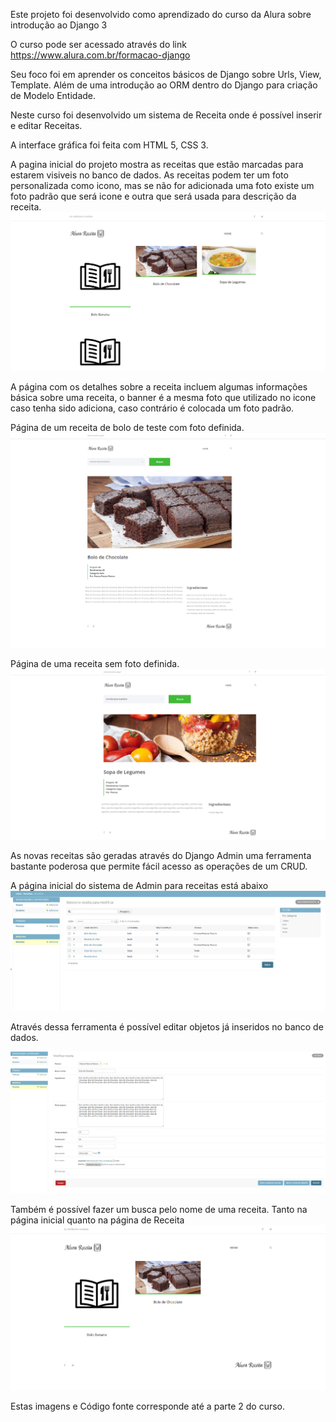 Este projeto foi desenvolvido como aprendizado do curso da Alura sobre introdução ao Django 3

O curso pode ser acessado através do link https://www.alura.com.br/formacao-django

Seu foco foi em aprender os conceitos básicos de Django sobre Urls, View, Template. Além de uma introdução ao ORM dentro do Django para criação de Modelo Entidade.

Neste curso foi desenvolvido um sistema de Receita onde é possível inserir e editar Receitas.

A interface gráfica foi feita com HTML 5, CSS 3.

A pagina inicial do projeto mostra as receitas que estão marcadas para estarem visiveis no banco de dados. As receitas podem ter um foto personalizada como icono, mas se não for adicionada uma foto existe um foto padrão que será icone e outra que será usada para descrição da receita.
![alt text](https://github.com/vitorhugoclz/Alura-Receita/blob/master/FotosGitHub/PaginaInicialNova.png)

A página com os detalhes sobre a receita incluem algumas informações básica sobre uma receita, o banner é a mesma foto que utilizado no icone caso tenha sido adiciona, caso contrário é colocada um foto padrão.

Página de um receita de bolo de teste com foto definida.
![alt text](https://github.com/vitorhugoclz/Alura-Receita/blob/master/FotosGitHub/Receita%20Bolo.png)

Página de uma receita sem foto definida.
![alt text](https://github.com/vitorhugoclz/Alura-Receita/blob/master/FotosGitHub/Pagina%20ComUmaReceita.png)

As novas receitas são geradas através do Django Admin uma ferramenta bastante poderosa que permite fácil acesso as operações de um CRUD.

A página inicial do sistema de Admin para receitas está abaixo
![alt text](https://github.com/vitorhugoclz/Alura-Receita/blob/master/FotosGitHub/Novo%20Admin%20Receita.png)

Através dessa ferramenta é possível editar objetos já inseridos no banco de dados.

![alt text](https://github.com/vitorhugoclz/Alura-Receita/blob/master/FotosGitHub/AdminReceitaEdicao.png)


Também é possível fazer um busca pelo nome de uma receita. Tanto na página inicial quanto na página de Receita
![alt text](https://github.com/vitorhugoclz/Alura-Receita/blob/master/FotosGitHub/Pesquisa%20Bolo.png)


Estas imagens e Código fonte corresponde até a parte 2 do curso.
